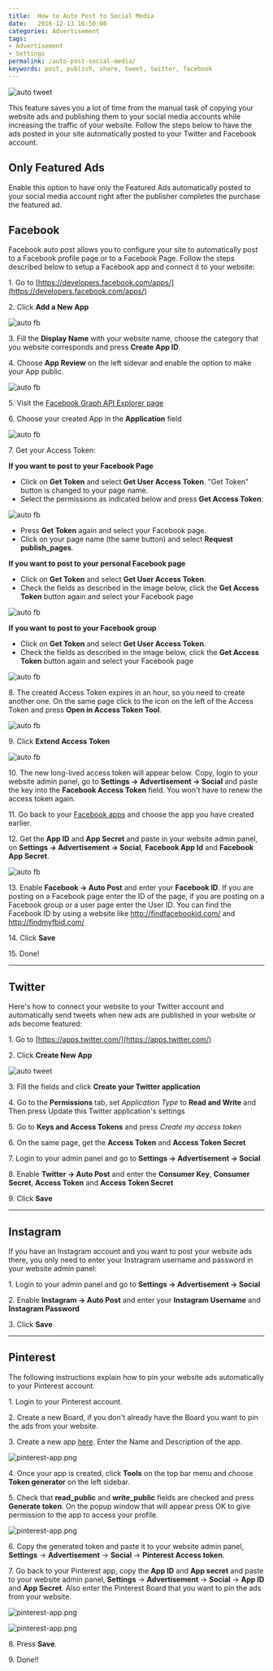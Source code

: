 ```yaml
---
title:  How to Auto Post to Social Media
date:   2016-12-13 16:50:00
categories: Advertisement
tags: 
- Advertisement
- Settings
permalink: /auto-post-social-media/
keywords: post, publish, share, tweet, twitter, facebook
---
```

![auto tweet]({{site.baseurl}}/images/post-to-social-media.jpg)

This feature saves you a lot of time from the manual task of copying your website ads and publishing them to your social media accounts while increasing the traffic of your website. Follow the steps below to have the ads posted in your site automatically posted to your Twitter and Facebook account.

## Only Featured Ads

Enable this option to have only the Featured Ads automatically posted to your social media account right after the publisher completes the purchase the featured ad.


## Facebook

Facebook auto post allows you to configure your site to automatically post to a Facebook profile page or to a Facebook Page. Follow the steps described below to setup a Facebook app and connect it to your website:

1\. Go to [https://developers.facebook.com/apps/](https://developers.facebook.com/apps/)

2\. Click **Add a New App**

![auto fb]({{site.baseurl}}/images/fb-post-1.png)

3\. Fill the **Display Name** with your website name, choose the category that you website corresponds and press **Create App ID**.

4\. Choose **App Review** on the left sidevar and enable the option to make your App public.

![auto fb]({{site.baseurl}}/images/fb-post-2.png)

5\. Visit the [Facebook Graph API Explorer page](https://developers.facebook.com/tools/explorer/)

6\. Choose your created App in the **Application** field

![auto fb]({{site.baseurl}}/images/fb-post-3.png)

7\. Get your Access Token:

**If you want to post to your Facebook Page**

  - Click on **Get Token** and select **Get User Access Token**. "Get Token" button is changed to your page name.
  - Select the permissions as indicated below and press **Get Access Token**:

![auto fb]({{site.baseurl}}/images/fb-autopost-page.png)

  - Press **Get Token** again and select your Facebook page.
  - Click on your page name (the same button) and select **Request publish_pages**. 

**If you want to post to your personal Facebook page**

  - Click on **Get Token** and select **Get User Access Token**.
  - Check the fields as described in the image below, click the **Get Access Token** button again and select your Facebook page

![auto fb]({{site.baseurl}}/images/fb-post-4.png)

**If you want to post to your Facebook group**

  - Click on **Get Token** and select **Get User Access Token**.
  - Check the fields as described in the image below, click the **Get Access Token** button again and select your Facebook page

![auto fb]({{site.baseurl}}/images/fb-group.png)

8\. The created Access Token expires in an hour, so you need to create another one. On the same page click to the icon on the left of the Access Token and press **Open in Access Token Tool**.

![auto fb]({{site.baseurl}}/images/fb-post-5.png)

9\. Click **Extend Access Token**

![auto fb]({{site.baseurl}}/images/fb-post-6.png)

10\. The new long-lived access token will appear below. Copy, login to your website admin panel, go to **Settings -> Advertisement -> Social** and paste the key into the **Facebook Access Token** field. You won't have to renew the access token again.

11\. Go back to your [Facebook apps](https://developers.facebook.com/apps/) and choose the app you have created earlier.

12\. Get the **App ID** and **App Secret** and paste in your website admin panel, on **Settings -> Advertisement -> Social**, **Facebook App Id** and **Facebook App Secret**. 

![auto fb]({{site.baseurl}}/images/fb-post-7.png)

13\. Enable **Facebook -> Auto Post** and enter your **Facebook ID**. If you are posting on a Facebook page enter the ID of the page, if you are posting on a Facebook group or a user page enter the User ID. You can find the Facebook ID by using a website like http://findfacebookid.com/ and http://findmyfbid.com/

14\. Click **Save**

15\. Done!

<hr>

## Twitter

Here's how to connect your website to your Twitter account and automatically send tweets when new ads are published in your website or ads become featured:

1\. Go to [https://apps.twitter.com/](https://apps.twitter.com/)

2\. Click **Create New App**

![auto tweet]({{site.baseurl}}/images/auto-post-tw-1.png)

3\. Fill the fields and click **Create your Twitter application**

4\. Go to the **Permissions** tab, set _Application Type_ to **Read and Write** and Then press Update this Twitter application's settings

5\. Go to **Keys and Access Tokens** and press _Create my access token_

6\. On the same page, get the **Access Token** and **Access Token Secret**

7\. Login to your admin panel and go to **Settings -> Advertisement -> Social**

8\. Enable **Twitter -> Auto Post** and enter the **Consumer Key**, **Consumer Secret**, **Access Token** and **Access Token Secret**

9\. Click **Save**


<hr>

## Instagram

If you have an Instagram account and you want to post your website ads there, you only need to enter your Instragram username and password in your website admin panel: 

1\. Login to your admin panel and go to **Settings -> Advertisement -> Social**

2\. Enable **Instagram -> Auto Post** and enter your **Instagram Username** and **Instagram Password**

3\. Click **Save**



<hr>

## Pinterest

The following instructions explain how to pin your website ads automatically to your Pinterest account.

1\. Login to your Pinterest account.

2\. Create a new Board, if you don't already have the Board you want to pin the ads from your website.

3\. Create a new app [here](https://developers.pinterest.com/apps/). Enter the Name and Description of the app.

![pinterest-app.png]({{site.baseurl}}/images/pinterest-app.png)

4\. Once your app is created, click **Tools** on the top bar menu and choose **Token generator** on the left sidebar.

5\. Check that **read_public** and **write_public** fields are checked and press **Generate token**. On the popup window that will appear press OK to give permission to the app to access your profile.

![pinterest-app.png]({{site.baseurl}}/images/pinterest-token.png)

6\. Copy the generated token and paste it to your website admin panel, **Settings** -> **Advertisement** -> **Social** -> **Pinterest Access token**.

7\. Go back to your Pinterest app, copy the **App ID** and **App secret** and paste to your website admin panel, **Settings** -> **Advertisement** -> **Social** -> **App ID** and **App Secret**. Also enter the Pinterest Board that you want to pin the ads from your website.

![pinterest-app.png]({{site.baseurl}}/images/pinterest-id-secret.png)

![pinterest-app.png]({{site.baseurl}}/images/pinterest-oc-panel.png)

8\. Press **Save**.

9\. Done!!